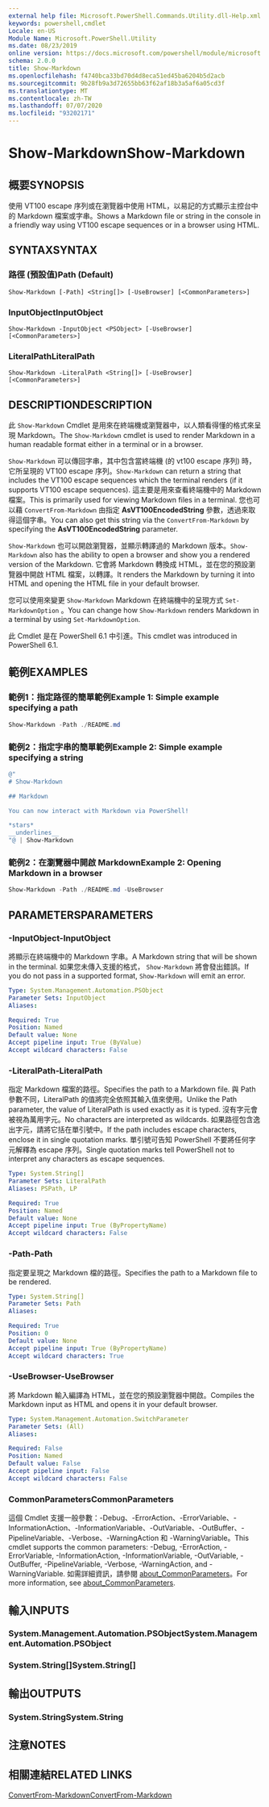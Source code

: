 ```yaml
---
external help file: Microsoft.PowerShell.Commands.Utility.dll-Help.xml
keywords: powershell,cmdlet
Locale: en-US
Module Name: Microsoft.PowerShell.Utility
ms.date: 08/23/2019
online version: https://docs.microsoft.com/powershell/module/microsoft.powershell.utility/show-markdown?view=powershell-7.1&WT.mc_id=ps-gethelp
schema: 2.0.0
title: Show-Markdown
ms.openlocfilehash: f4740bca33bd70d4d8eca51ed45ba6204b5d2acb
ms.sourcegitcommit: 9b28fb9a3d72655bb63f62af18b3a5af6a05cd3f
ms.translationtype: MT
ms.contentlocale: zh-TW
ms.lasthandoff: 07/07/2020
ms.locfileid: "93202171"
---
```

# <span data-ttu-id="2d8f9-103">Show-Markdown</span><span class="sxs-lookup"><span data-stu-id="2d8f9-103">Show-Markdown</span></span>

## <span data-ttu-id="2d8f9-104">概要</span><span class="sxs-lookup"><span data-stu-id="2d8f9-104">SYNOPSIS</span></span>
<span data-ttu-id="2d8f9-105">使用 VT100 escape 序列或在瀏覽器中使用 HTML，以易記的方式顯示主控台中的 Markdown 檔案或字串。</span><span class="sxs-lookup"><span data-stu-id="2d8f9-105">Shows a Markdown file or string in the console in a friendly way using VT100 escape sequences or in a browser using HTML.</span></span>

## <span data-ttu-id="2d8f9-106">SYNTAX</span><span class="sxs-lookup"><span data-stu-id="2d8f9-106">SYNTAX</span></span>

### <span data-ttu-id="2d8f9-107">路徑 (預設值)</span><span class="sxs-lookup"><span data-stu-id="2d8f9-107">Path (Default)</span></span>

```
Show-Markdown [-Path] <String[]> [-UseBrowser] [<CommonParameters>]
```

### <span data-ttu-id="2d8f9-108">InputObject</span><span class="sxs-lookup"><span data-stu-id="2d8f9-108">InputObject</span></span>

```
Show-Markdown -InputObject <PSObject> [-UseBrowser] [<CommonParameters>]
```

### <span data-ttu-id="2d8f9-109">LiteralPath</span><span class="sxs-lookup"><span data-stu-id="2d8f9-109">LiteralPath</span></span>

```
Show-Markdown -LiteralPath <String[]> [-UseBrowser] [<CommonParameters>]
```

## <span data-ttu-id="2d8f9-110">DESCRIPTION</span><span class="sxs-lookup"><span data-stu-id="2d8f9-110">DESCRIPTION</span></span>

<span data-ttu-id="2d8f9-111">此 `Show-Markdown` Cmdlet 是用來在終端機或瀏覽器中，以人類看得懂的格式來呈現 Markdown。</span><span class="sxs-lookup"><span data-stu-id="2d8f9-111">The `Show-Markdown` cmdlet is used to render Markdown in a human readable format either in a terminal or in a browser.</span></span>

<span data-ttu-id="2d8f9-112">`Show-Markdown` 可以傳回字串，其中包含當終端機 (的 vt100 escape 序列) 時，它所呈現的 VT100 escape 序列。</span><span class="sxs-lookup"><span data-stu-id="2d8f9-112">`Show-Markdown` can return a string that includes the VT100 escape sequences which the terminal renders (if it supports VT100 escape sequences).</span></span> <span data-ttu-id="2d8f9-113">這主要是用來查看終端機中的 Markdown 檔案。</span><span class="sxs-lookup"><span data-stu-id="2d8f9-113">This is primarily used for viewing Markdown files in a terminal.</span></span> <span data-ttu-id="2d8f9-114">您也可以藉 `ConvertFrom-Markdown` 由指定 **AsVT100EncodedString** 參數，透過來取得這個字串。</span><span class="sxs-lookup"><span data-stu-id="2d8f9-114">You can also get this string via the `ConvertFrom-Markdown` by specifying the **AsVT100EncodedString** parameter.</span></span>

<span data-ttu-id="2d8f9-115">`Show-Markdown` 也可以開啟瀏覽器，並顯示轉譯過的 Markdown 版本。</span><span class="sxs-lookup"><span data-stu-id="2d8f9-115">`Show-Markdown` also has the ability to open a browser and show you a rendered version of the Markdown.</span></span> <span data-ttu-id="2d8f9-116">它會將 Markdown 轉換成 HTML，並在您的預設瀏覽器中開啟 HTML 檔案，以轉譯。</span><span class="sxs-lookup"><span data-stu-id="2d8f9-116">It renders the Markdown by turning it into HTML and opening the HTML file in your default browser.</span></span>

<span data-ttu-id="2d8f9-117">您可以使用來變更 `Show-Markdown` Markdown 在終端機中的呈現方式 `Set-MarkdownOption` 。</span><span class="sxs-lookup"><span data-stu-id="2d8f9-117">You can change how `Show-Markdown` renders Markdown in a terminal by using `Set-MarkdownOption`.</span></span>

<span data-ttu-id="2d8f9-118">此 Cmdlet 是在 PowerShell 6.1 中引進。</span><span class="sxs-lookup"><span data-stu-id="2d8f9-118">This cmdlet was introduced in PowerShell 6.1.</span></span>

## <span data-ttu-id="2d8f9-119">範例</span><span class="sxs-lookup"><span data-stu-id="2d8f9-119">EXAMPLES</span></span>

### <span data-ttu-id="2d8f9-120">範例1：指定路徑的簡單範例</span><span class="sxs-lookup"><span data-stu-id="2d8f9-120">Example 1: Simple example specifying a path</span></span>

```powershell
Show-Markdown -Path ./README.md
```

### <span data-ttu-id="2d8f9-121">範例2：指定字串的簡單範例</span><span class="sxs-lookup"><span data-stu-id="2d8f9-121">Example 2: Simple example specifying a string</span></span>

```powershell
@"
# Show-Markdown

## Markdown

You can now interact with Markdown via PowerShell!

*stars*
__underlines__
"@ | Show-Markdown
```

### <span data-ttu-id="2d8f9-122">範例2：在瀏覽器中開啟 Markdown</span><span class="sxs-lookup"><span data-stu-id="2d8f9-122">Example 2: Opening Markdown in a browser</span></span>

```powershell
Show-Markdown -Path ./README.md -UseBrowser
```

## <span data-ttu-id="2d8f9-123">PARAMETERS</span><span class="sxs-lookup"><span data-stu-id="2d8f9-123">PARAMETERS</span></span>

### <span data-ttu-id="2d8f9-124">-InputObject</span><span class="sxs-lookup"><span data-stu-id="2d8f9-124">-InputObject</span></span>

<span data-ttu-id="2d8f9-125">將顯示在終端機中的 Markdown 字串。</span><span class="sxs-lookup"><span data-stu-id="2d8f9-125">A Markdown string that will be shown in the terminal.</span></span> <span data-ttu-id="2d8f9-126">如果您未傳入支援的格式， `Show-Markdown` 將會發出錯誤。</span><span class="sxs-lookup"><span data-stu-id="2d8f9-126">If you do not pass in a supported format, `Show-Markdown` will emit an error.</span></span>

```yaml
Type: System.Management.Automation.PSObject
Parameter Sets: InputObject
Aliases:

Required: True
Position: Named
Default value: None
Accept pipeline input: True (ByValue)
Accept wildcard characters: False
```

### <span data-ttu-id="2d8f9-127">-LiteralPath</span><span class="sxs-lookup"><span data-stu-id="2d8f9-127">-LiteralPath</span></span>

<span data-ttu-id="2d8f9-128">指定 Markdown 檔案的路徑。</span><span class="sxs-lookup"><span data-stu-id="2d8f9-128">Specifies the path to a Markdown file.</span></span> <span data-ttu-id="2d8f9-129">與 Path 參數不同，LiteralPath 的值將完全依照其輸入值來使用。</span><span class="sxs-lookup"><span data-stu-id="2d8f9-129">Unlike the Path parameter, the value of LiteralPath is used exactly as it is typed.</span></span> <span data-ttu-id="2d8f9-130">沒有字元會被視為萬用字元。</span><span class="sxs-lookup"><span data-stu-id="2d8f9-130">No characters are interpreted as wildcards.</span></span> <span data-ttu-id="2d8f9-131">如果路徑包含逸出字元，請將它括在單引號中。</span><span class="sxs-lookup"><span data-stu-id="2d8f9-131">If the path includes escape characters, enclose it in single quotation marks.</span></span> <span data-ttu-id="2d8f9-132">單引號可告知 PowerShell 不要將任何字元解釋為 escape 序列。</span><span class="sxs-lookup"><span data-stu-id="2d8f9-132">Single quotation marks tell PowerShell not to interpret any characters as escape sequences.</span></span>

```yaml
Type: System.String[]
Parameter Sets: LiteralPath
Aliases: PSPath, LP

Required: True
Position: Named
Default value: None
Accept pipeline input: True (ByPropertyName)
Accept wildcard characters: False
```

### <span data-ttu-id="2d8f9-133">-Path</span><span class="sxs-lookup"><span data-stu-id="2d8f9-133">-Path</span></span>

<span data-ttu-id="2d8f9-134">指定要呈現之 Markdown 檔的路徑。</span><span class="sxs-lookup"><span data-stu-id="2d8f9-134">Specifies the path to a Markdown file to be rendered.</span></span>

```yaml
Type: System.String[]
Parameter Sets: Path
Aliases:

Required: True
Position: 0
Default value: None
Accept pipeline input: True (ByPropertyName)
Accept wildcard characters: True
```

### <span data-ttu-id="2d8f9-135">-UseBrowser</span><span class="sxs-lookup"><span data-stu-id="2d8f9-135">-UseBrowser</span></span>

<span data-ttu-id="2d8f9-136">將 Markdown 輸入編譯為 HTML，並在您的預設瀏覽器中開啟。</span><span class="sxs-lookup"><span data-stu-id="2d8f9-136">Compiles the Markdown input as HTML and opens it in your default browser.</span></span>

```yaml
Type: System.Management.Automation.SwitchParameter
Parameter Sets: (All)
Aliases:

Required: False
Position: Named
Default value: False
Accept pipeline input: False
Accept wildcard characters: False
```

### <span data-ttu-id="2d8f9-137">CommonParameters</span><span class="sxs-lookup"><span data-stu-id="2d8f9-137">CommonParameters</span></span>

<span data-ttu-id="2d8f9-138">這個 Cmdlet 支援一般參數：-Debug、-ErrorAction、-ErrorVariable、-InformationAction、-InformationVariable、-OutVariable、-OutBuffer、-PipelineVariable、-Verbose、-WarningAction 和 -WarningVariable。</span><span class="sxs-lookup"><span data-stu-id="2d8f9-138">This cmdlet supports the common parameters: -Debug, -ErrorAction, -ErrorVariable, -InformationAction, -InformationVariable, -OutVariable, -OutBuffer, -PipelineVariable, -Verbose, -WarningAction, and -WarningVariable.</span></span> <span data-ttu-id="2d8f9-139">如需詳細資訊，請參閱 [about_CommonParameters](https://go.microsoft.com/fwlink/?LinkID=113216)。</span><span class="sxs-lookup"><span data-stu-id="2d8f9-139">For more information, see [about_CommonParameters](https://go.microsoft.com/fwlink/?LinkID=113216).</span></span>

## <span data-ttu-id="2d8f9-140">輸入</span><span class="sxs-lookup"><span data-stu-id="2d8f9-140">INPUTS</span></span>

### <span data-ttu-id="2d8f9-141">System.Management.Automation.PSObject</span><span class="sxs-lookup"><span data-stu-id="2d8f9-141">System.Management.Automation.PSObject</span></span>

### <span data-ttu-id="2d8f9-142">System.String[]</span><span class="sxs-lookup"><span data-stu-id="2d8f9-142">System.String[]</span></span>

## <span data-ttu-id="2d8f9-143">輸出</span><span class="sxs-lookup"><span data-stu-id="2d8f9-143">OUTPUTS</span></span>

### <span data-ttu-id="2d8f9-144">System.String</span><span class="sxs-lookup"><span data-stu-id="2d8f9-144">System.String</span></span>

## <span data-ttu-id="2d8f9-145">注意</span><span class="sxs-lookup"><span data-stu-id="2d8f9-145">NOTES</span></span>

## <span data-ttu-id="2d8f9-146">相關連結</span><span class="sxs-lookup"><span data-stu-id="2d8f9-146">RELATED LINKS</span></span>

[<span data-ttu-id="2d8f9-147">ConvertFrom-Markdown</span><span class="sxs-lookup"><span data-stu-id="2d8f9-147">ConvertFrom-Markdown</span></span>](ConvertFrom-Markdown.md)

